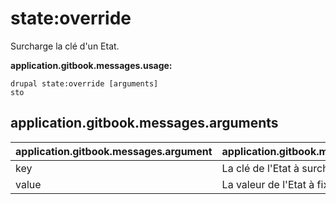 # state:override
Surcharge la clé d'un Etat.

**application.gitbook.messages.usage:**
```
drupal state:override [arguments]
sto
```

## application.gitbook.messages.arguments
application.gitbook.messages.argument | application.gitbook.messages.details
---------|-------------
key | La clé de l'Etat à surcharger.
value | La valeur de l'Etat à fixer.

